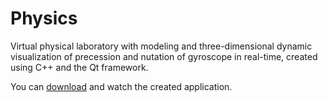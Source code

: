 # Physics
Virtual physical laboratory with  modeling and three-dimensional dynamic visualization of precession and nutation of gyroscope in real-time, created using C++ and the Qt framework.

You can <a href="https://github.com/igor-muram/Physics/raw/master/Charts/Publish/Прецессия%20и%20нутация%20гироскопа.exe" target="_blank">download</a> and watch the created application.
